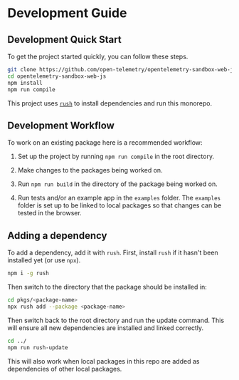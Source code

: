 # Development Guide

## Development Quick Start

To get the project started quickly, you can follow these steps.

```sh
git clone https://github.com/open-telemetry/opentelemetry-sandbox-web-js.git
cd opentelemetry-sandbox-web-js
npm install
npm run compile
```

This project uses [`rush`](https://rushjs.io/) to install dependencies and run this monorepo.

## Development Workflow

To work on an existing package here is a recommended workflow:

1. Set up the project by running `npm run compile` in the root directory.

1. Make changes to the packages being worked on.

1. Run `npm run build` in the directory of the package being worked on.

1. Run tests and/or an example app in the `examples` folder. The `examples` folder is set up to be linked to local packages so that changes can be tested in the browser.

## Adding a dependency

To add a dependency, add it with `rush`. First, install `rush` if it hasn't been installed yet (or use `npx`).

```sh
npm i -g rush
```

Then switch to the directory that the package should be installed in:

```sh
cd pkgs/<package-name>
npx rush add --package <package-name>
```

Then switch back to the root directory and run the update command. This will ensure all new dependencies are installed and linked correctly.

```sh
cd ../
npm run rush-update
```

This will also work when local packages in this repo are added as dependencies of other local packages.
